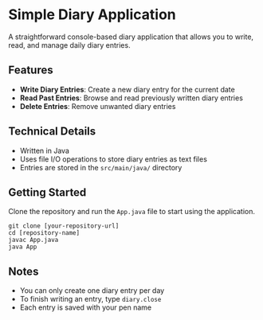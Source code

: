 # Simple Diary Application

A straightforward console-based diary application that allows you to write, read, and manage daily diary entries.

## Features

- **Write Diary Entries**: Create a new diary entry for the current date
- **Read Past Entries**: Browse and read previously written diary entries
- **Delete Entries**: Remove unwanted diary entries

## Technical Details

- Written in Java
- Uses file I/O operations to store diary entries as text files
- Entries are stored in the `src/main/java/` directory

## Getting Started

Clone the repository and run the `App.java` file to start using the application.

```
git clone [your-repository-url]
cd [repository-name]
javac App.java
java App
```

## Notes

- You can only create one diary entry per day
- To finish writing an entry, type `diary.close`
- Each entry is saved with your pen name
